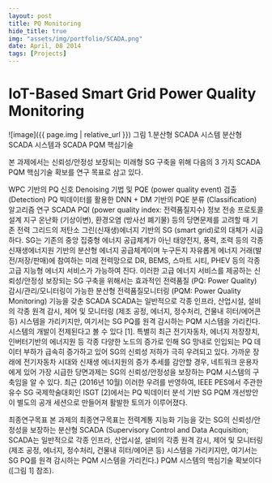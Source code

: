 ```yaml
---
layout: post
title: PQ Monitoring
hide_title: true
img: "assets/img/portfolio/SCADA.png"
date: April, 08 2014
tags: [Projects]
---
```




# IoT-Based Smart Grid Power Quality Monitoring

![image]({{ page.img | relative_url }})
그림 1.분산형 SCADA 시스템 분산형 SCADA 시스템과 SCADA PQM 핵심기술


본 과제에서는 신뢰성/안정성 보장되는 미래형 SG 구축을 위해 다음의 3 가지 SCADA PQM 핵심기술 확보를 연구 목표로 삼고 있다.

WPC 기반의 PQ 신호 Denoising 기법 및 PQE (power quality event) 검출 (Detection)
PQ 빅데이터를 활용한 DNN + DM 기반의 PQE 분류 (Classification) 알고리즘 연구
SCADA PQI (power quality index: 전력품질지수) 정보 전송 프로토콜 설계
지구 온난화 (기상이변), 환경오염 (방사선 폐기물) 등의 당면문제를 고려할 때 기존 전력 그리드의 저탄소 그린(신재생)에너지 기반의 SG (smart grid)로의 대체가 시급하다. SG는 기존의 중앙 집중형 에너지 공급체계가 아닌 태양전지, 풍력, 조력 등의 각종 신재생에너지원 기반의 분산형 에너지 공급체계이며 누구든지 자유롭게 에너지 거래(발전/저장/판매)에 참여하는 미래 전력망으로 DR, BEMS, 스마트 시티, PHEV 등의 각종 고급 지능형 에너지 서비스가 가능하여 진다.  이러한 고급 에너지 서비스를 제공하는 신뢰성/안정성 보장되는 SG 구축을 위해서는 효과적인 전력품질 (PQ: Power Quality) 감시/관리/모니터링이 가능한 분산형 전력품질모니터링 (PQM: Power Quality Monitoring) 기능을 갖춘 SCADA SCADA는 일반적으로 각종 인프라, 산업시설, 설비의 각종 원격 감시, 제어 및 모니터링 (제조 공정, 에너지, 정수처리, 건물내 히터/에어콘 등) 시스템을 가리키지만, 여기서는 SG PQ를 원격 감시하는 PQM 시스템을 가리킨다.
시스템의 개발이 전제된다고 볼 수 있다 [1].
특별히 최근 전기자동차, 에너지 저장장치, 인버터기반의 에너지원 등 각종 다양한 노드의 증가로 인해 SG 망내로 인입되는 PQ 데이터 부하가 급속히 증가하고 있어 SG의 신뢰성 저하가 극히 우려되고 있다. 가까운 장래에 전기자동차 시대와 신재생 에너지원의 증가 추세를 감안할 경우, 네트워크 운용자에게 있어 가장 시급한 당면과제는 SG의 신뢰성/안정성을 보장하는 PQM 시스템의 구축임을 알 수 있다. 최근 (2016년 10월) 이러한 우려를 반영하여, IEEE PES에서 주관한 유수 SG 국제학술대회인 ISGT [2]에서는 PQ 빅데이터 분석 기반 SG PQM 개선방안이 별도의 공개 세션으로 만들어져 활발한 토의가 이루어졌다.

최종연구목표
본 과제의 최종연구목표는 전력계통 지능화 기능을 갖는 SG의 신뢰성/안정성을 보장하는 분산형 SCADA (Supervisory Control and Data Acquisition; SCADA는 일반적으로 각종 인프라, 산업시설, 설비의 각종 원격 감시, 제어 및 모니터링 (제조 공정, 에너지, 정수처리, 건물내 히터/에어콘 등) 시스템을 가리키지만, 여기서는 SG PQ를 원격 감시하는 PQM 시스템을 가리킨다.) PQM 시스템의 핵심기술 확보이다 ([그림 1] 참조).
